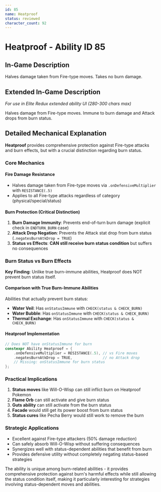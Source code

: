 ```yaml
---
id: 85
name: Heatproof
status: reviewed
character_count: 92
---
```


# Heatproof - Ability ID 85

## In-Game Description
Halves damage taken from Fire-type moves. Takes no burn damage.

## Extended In-Game Description
*For use in Elite Redux extended ability UI (280-300 chars max)*

Halves damage from Fire-type moves. Immune to burn damage and Attack drops from burn status. 

## Detailed Mechanical Explanation
**Heatproof** provides comprehensive protection against Fire-type attacks and burn effects, but with a crucial distinction regarding burn status.

### Core Mechanics

#### Fire Damage Resistance
- Halves damage taken from Fire-type moves via `.onDefensiveMultiplier` with `RESISTANCE(.5)`
- Applies to all Fire-type attacks regardless of category (physical/special/status)

#### Burn Protection (Critical Distinction)
1. **Burn Damage Immunity**: Prevents end-of-turn burn damage (explicit check in `ENDTURN_BURN` case)
2. **Attack Drop Negation**: Prevents the Attack stat drop from burn status (`.negatesBurnAtkDrop = TRUE`)
3. **Status vs Effects**: **CAN still receive burn status condition** but suffers no consequences

### Burn Status vs Burn Effects
**Key Finding**: Unlike true burn-immune abilities, Heatproof does NOT prevent burn status itself.

#### Comparison with True Burn-Immune Abilities
Abilities that actually prevent burn status:
- **Water Veil**: Has `onStatusImmune` with `CHECK(status & CHECK_BURN)`
- **Water Bubble**: Has `onStatusImmune` with `CHECK(status & CHECK_BURN)`
- **Thermal Exchange**: Has `onStatusImmune` with `CHECK(status & CHECK_BURN)`

#### Heatproof Implementation
```cpp
// Does NOT have onStatusImmune for burn
constexpr Ability Heatproof = {
    .onDefensiveMultiplier = RESISTANCE(.5), // vs Fire moves
    .negatesBurnAtkDrop = TRUE,              // no Attack drop
    // Missing: onStatusImmune for burn status
};
```

### Practical Implications
1. **Status moves** like Will-O-Wisp can still inflict burn on Heatproof Pokemon
2. **Flame Orb** can still activate and give burn status
3. **Guts ability** can still activate from the burn status
4. **Facade** would still get its power boost from burn status
5. **Status cures** like Pecha Berry would still work to remove the burn

### Strategic Applications
- Excellent against Fire-type attackers (50% damage reduction)
- Can safely absorb Will-O-Wisp without suffering consequences
- Synergizes well with status-dependent abilities that benefit from burn
- Provides defensive utility without completely negating status-based strategies

The ability is unique among burn-related abilities - it provides comprehensive protection against burn's harmful effects while still allowing the status condition itself, making it particularly interesting for strategies involving status-dependent moves and abilities.
